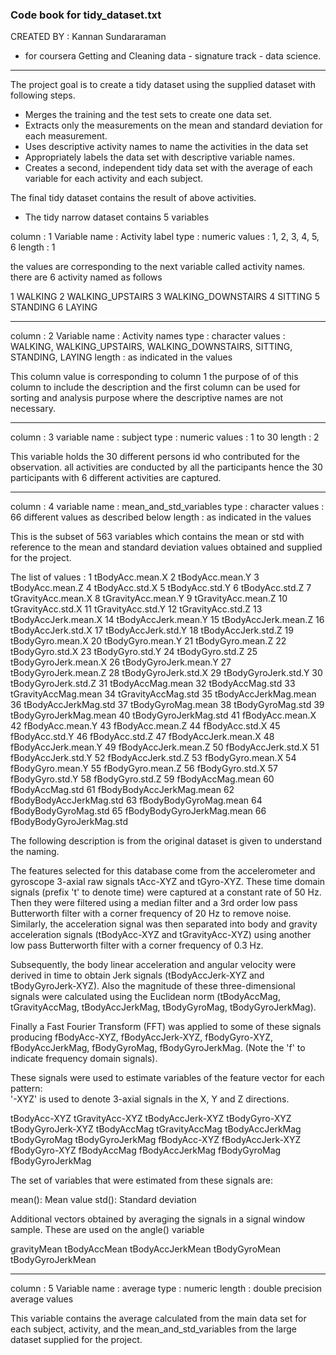 ### Code book for tidy_dataset.txt
 CREATED BY : Kannan Sundararaman 
- for coursera Getting and Cleaning data - signature track - data science.

---

The project goal is to create a tidy dataset using the supplied dataset with following 
steps.  

* Merges the training and the test sets to create one data set.
* Extracts only the measurements on the mean and standard deviation for each measurement. 
* Uses descriptive activity names to name the activities in the data set
* Appropriately labels the data set with descriptive variable names. 
* Creates a second, independent tidy data set with the average of each variable for each activity and each subject. 

The final tidy dataset contains the result of above activities.

* The tidy narrow dataset contains 5 variables 

column        : 1
Variable name : Activity label 
type          : numeric 
values        : 1, 2, 3, 4, 5, 6
length        : 1

the values are corresponding to the next variable called activity names.
there are 6 activity named as follows 

1 WALKING
2 WALKING_UPSTAIRS
3 WALKING_DOWNSTAIRS
4 SITTING
5 STANDING
6 LAYING

---


column        : 2
Variable name : Activity names
type          : character 
values        : WALKING, WALKING_UPSTAIRS, WALKING_DOWNSTAIRS, SITTING, STANDING, LAYING
length        : as indicated in the values

This column value is corresponding to column 1 
the purpose of of this column to include the description and the first column can be used
for sorting and analysis purpose where the descriptive names are not necessary.

---

column        : 3
variable name : subject
type          : numeric
values        : 1 to 30
length        : 2

This variable holds the 30 different persons id who contributed for the observation.
all activities are conducted by all the participants hence the 30 participants with 
6 different activities are captured.

---
column        : 4 
variable name : mean_and_std_variables
type          : character
values        : 66 different values as described below
length        : as indicated in the values

This is the subset of 563 variables which contains the mean or std with reference to the mean and standard deviation values obtained and supplied for the project.

The list of values : 
1             tBodyAcc.mean.X
2             tBodyAcc.mean.Y
3             tBodyAcc.mean.Z
4              tBodyAcc.std.X
5              tBodyAcc.std.Y
6              tBodyAcc.std.Z
7        tGravityAcc.mean.X
8         tGravityAcc.mean.Y
9         tGravityAcc.mean.Z
10          tGravityAcc.std.X
11         tGravityAcc.std.Y
12         tGravityAcc.std.Z
13       tBodyAccJerk.mean.X
14        tBodyAccJerk.mean.Y
15        tBodyAccJerk.mean.Z
16         tBodyAccJerk.std.X
17         tBodyAccJerk.std.Y
18         tBodyAccJerk.std.Z
19          tBodyGyro.mean.X
20          tBodyGyro.mean.Y
21          tBodyGyro.mean.Z
22           tBodyGyro.std.X
23           tBodyGyro.std.Y
24           tBodyGyro.std.Z
25      tBodyGyroJerk.mean.X
26      tBodyGyroJerk.mean.Y
27      tBodyGyroJerk.mean.Z
28       tBodyGyroJerk.std.X
29       tBodyGyroJerk.std.Y
30      tBodyGyroJerk.std.Z
31          tBodyAccMag.mean
32           tBodyAccMag.std
33       tGravityAccMag.mean
34        tGravityAccMag.std
35      tBodyAccJerkMag.mean
36       tBodyAccJerkMag.std
37         tBodyGyroMag.mean
38          tBodyGyroMag.std
39     tBodyGyroJerkMag.mean
40      tBodyGyroJerkMag.std
41           fBodyAcc.mean.X
42           fBodyAcc.mean.Y
43           fBodyAcc.mean.Z
44            fBodyAcc.std.X
45            fBodyAcc.std.Y
46            fBodyAcc.std.Z
47       fBodyAccJerk.mean.X
48       fBodyAccJerk.mean.Y
49       fBodyAccJerk.mean.Z
50        fBodyAccJerk.std.X
51        fBodyAccJerk.std.Y
52        fBodyAccJerk.std.Z
53          fBodyGyro.mean.X
54          fBodyGyro.mean.Y
55          fBodyGyro.mean.Z
56           fBodyGyro.std.X
57           fBodyGyro.std.Y
58           fBodyGyro.std.Z
59          fBodyAccMag.mean
60           fBodyAccMag.std
61  fBodyBodyAccJerkMag.mean
62   fBodyBodyAccJerkMag.std
63     fBodyBodyGyroMag.mean
64      fBodyBodyGyroMag.std
65 fBodyBodyGyroJerkMag.mean
66  fBodyBodyGyroJerkMag.std

The following description is from the original dataset is given to understand the naming.

The features selected for this database come from the accelerometer and gyroscope 3-axial raw signals tAcc-XYZ and tGyro-XYZ. These time domain signals (prefix 't' to denote time) were captured at a constant rate of 50 Hz. Then they were filtered using a median filter and a 3rd order low pass Butterworth filter with a corner frequency of 20 Hz to remove noise. Similarly, the acceleration signal was then separated into body and gravity acceleration signals (tBodyAcc-XYZ and tGravityAcc-XYZ) using another low pass Butterworth filter with a corner frequency of 0.3 Hz. 

Subsequently, the body linear acceleration and angular velocity were derived in time to obtain Jerk signals (tBodyAccJerk-XYZ and tBodyGyroJerk-XYZ). Also the magnitude of these three-dimensional signals were calculated using the Euclidean norm (tBodyAccMag, tGravityAccMag, tBodyAccJerkMag, tBodyGyroMag, tBodyGyroJerkMag). 

Finally a Fast Fourier Transform (FFT) was applied to some of these signals producing fBodyAcc-XYZ, fBodyAccJerk-XYZ, fBodyGyro-XYZ, fBodyAccJerkMag, fBodyGyroMag, fBodyGyroJerkMag. (Note the 'f' to indicate frequency domain signals). 

These signals were used to estimate variables of the feature vector for each pattern:  
'-XYZ' is used to denote 3-axial signals in the X, Y and Z directions.

tBodyAcc-XYZ
tGravityAcc-XYZ
tBodyAccJerk-XYZ
tBodyGyro-XYZ
tBodyGyroJerk-XYZ
tBodyAccMag
tGravityAccMag
tBodyAccJerkMag
tBodyGyroMag
tBodyGyroJerkMag
fBodyAcc-XYZ
fBodyAccJerk-XYZ
fBodyGyro-XYZ
fBodyAccMag
fBodyAccJerkMag
fBodyGyroMag
fBodyGyroJerkMag

The set of variables that were estimated from these signals are: 

mean(): Mean value
std(): Standard deviation

Additional vectors obtained by averaging the signals in a signal window sample. These are used on the angle() variable 

gravityMean
tBodyAccMean
tBodyAccJerkMean
tBodyGyroMean
tBodyGyroJerkMean

---


column        : 5
Variable name : average
type          : numeric 
length        : double precision average values

This variable contains the average calculated from the main data set for each subject, activity, and the mean_and_std_variables from the large dataset supplied for the project.


